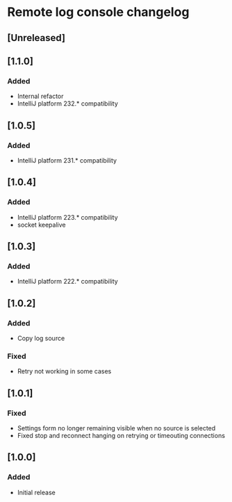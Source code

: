 <!-- Keep a Changelog guide -> https://keepachangelog.com -->

# Remote log console changelog

## [Unreleased]

## [1.1.0]
### Added
- Internal refactor
- IntelliJ platform 232.* compatibility

## [1.0.5]
### Added
- IntelliJ platform 231.* compatibility

## [1.0.4]
### Added
- IntelliJ platform 223.* compatibility
- socket keepalive

## [1.0.3]
### Added
- IntelliJ platform 222.* compatibility

## [1.0.2]
### Added
- Copy log source
### Fixed
- Retry not working in some cases

## [1.0.1]
### Fixed
- Settings form no longer remaining visible when no source is selected
- Fixed stop and reconnect hanging on retrying or timeouting connections

## [1.0.0]
### Added
- Initial release
